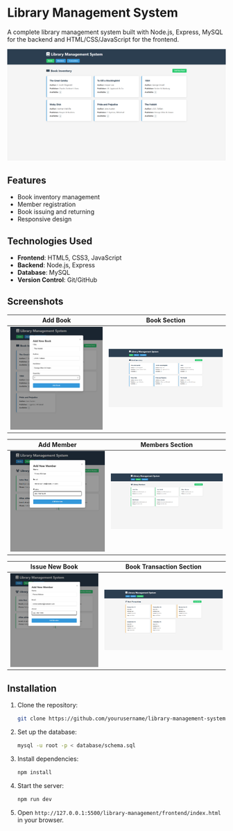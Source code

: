 # Library Management System

A complete library management system built with Node.js, Express, MySQL for the backend and HTML/CSS/JavaScript for the frontend.

![Dashboard View](./screenshots/books_section.png)

## Features

- Book inventory management
- Member registration
- Book issuing and returning
- Responsive design

## Technologies Used

- **Frontend**: HTML5, CSS3, JavaScript
- **Backend**: Node.js, Express
- **Database**: MySQL
- **Version Control**: Git/GitHub

## Screenshots

| Add Book | Book Section |
|--------------|----------------|
| ![Add Books](./screenshots/add_book_modal.png) | ![Books Section](./screenshots/books_section.png) |

| Add Member | Members Section |
|-------------|----------|
| ![Add Member](./screenshots/add_member_modal.png) | ![Members Section](./screenshots/members_section.png) |

| Issue New Book | Book Transaction Section |
|-------------|----------|
| ![Issue New Book](./screenshots/add_member_modal.png) | ![Book Transaction Section](./screenshots/transactions_section.png) |

## Installation

1. Clone the repository:
   ```bash
   git clone https://github.com/yourusername/library-management-system.git

2. Set up the database:
   ```bash
   mysql -u root -p < database/schema.sql

3. Install dependencies:
   ```bash
   npm install 

4. Start the server:
   ```bash
   npm run dev

5. Open `http://127.0.0.1:5500/library-management/frontend/index.html` in your browser. 

   
   
   
